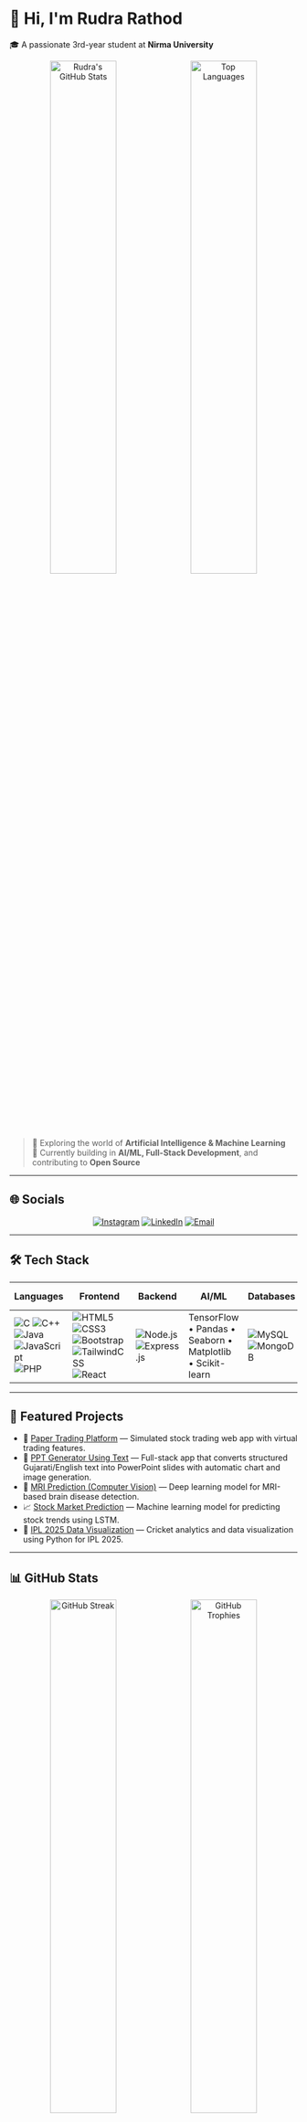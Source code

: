 # 👋 Hi, I'm **Rudra Rathod**  
🎓 A passionate 3rd-year student at **Nirma University**   

<p align="center">
  <img src="https://github-readme-stats.vercel.app/api?username=Rudrar77&theme=radical&show_icons=true&hide_border=false&count_private=true&include_all_commits=true" alt="Rudra's GitHub Stats" width="48%" />
  <img src="https://github-readme-stats.vercel.app/api/top-langs/?username=Rudrar77&theme=radical&layout=compact&hide_border=false" alt="Top Languages" width="48%" />
</p>

> 🤖 Exploring the world of **Artificial Intelligence & Machine Learning**  
> 🌱 Currently building in **AI/ML, Full-Stack Development**, and contributing to **Open Source**  

---

## 🌐 Socials  
<p align="center">
  <a href="https://www.instagram.com/rudrarathod_29/" target="_blank"><img alt="Instagram" src="https://img.shields.io/badge/Instagram-%23E4405F.svg?style=for-the-badge&logo=Instagram&logoColor=white" /></a>
  <a href="https://www.linkedin.com/in/rudra-rathod-a58746243/" target="_blank"><img alt="LinkedIn" src="https://img.shields.io/badge/LinkedIn-%230077B5.svg?style=for-the-badge&logo=linkedin&logoColor=white" /></a>
  <a href="mailto:rudvik2911@gmail.com" target="_blank"><img alt="Email" src="https://img.shields.io/badge/Email-D14836?style=for-the-badge&logo=gmail&logoColor=white" /></a>
</p>

---

## 🛠️ Tech Stack

| Languages     | Frontend     | Backend        | AI/ML                | Databases          | Tools & Platforms        |
|---------------|--------------|----------------|----------------------|--------------------|--------------------------|
| ![C](https://img.shields.io/badge/c-%2300599C.svg?style=for-the-badge&logo=c&logoColor=white) ![C++](https://img.shields.io/badge/c++-%2300599C.svg?style=for-the-badge&logo=c%2B%2B&logoColor=white) ![Java](https://img.shields.io/badge/java-%23ED8B00.svg?style=for-the-badge&logo=openjdk&logoColor=white) ![JavaScript](https://img.shields.io/badge/javascript-%23323330.svg?style=for-the-badge&logo=javascript&logoColor=%23F7DF1E) ![PHP](https://img.shields.io/badge/php-%23777BB4.svg?style=for-the-badge&logo=php&logoColor=white) | ![HTML5](https://img.shields.io/badge/html5-%23E34F26.svg?style=for-the-badge&logo=html5&logoColor=white) ![CSS3](https://img.shields.io/badge/css3-%231572B6.svg?style=for-the-badge&logo=css3&logoColor=white) ![Bootstrap](https://img.shields.io/badge/bootstrap-%238511FA.svg?style=for-the-badge&logo=bootstrap&logoColor=white) ![TailwindCSS](https://img.shields.io/badge/tailwindcss-%2338B2AC.svg?style=for-the-badge&logo=tailwind-css&logoColor=white) ![React](https://img.shields.io/badge/react-%2320232a.svg?style=for-the-badge&logo=react&logoColor=%2361DAFB) | ![Node.js](https://img.shields.io/badge/node.js-6DA55F?style=for-the-badge&logo=node.js&logoColor=white) ![Express.js](https://img.shields.io/badge/express.js-%23404d59.svg?style=for-the-badge&logo=express&logoColor=white) | TensorFlow • Pandas • Seaborn • Matplotlib • Scikit-learn | ![MySQL](https://img.shields.io/badge/mysql-4479A1.svg?style=for-the-badge&logo=mysql&logoColor=white) ![MongoDB](https://img.shields.io/badge/mongodb-%2347A248.svg?style=for-the-badge&logo=mongodb&logoColor=white) | Git • GitHub • VS Code • Linux |

---

## 🚀 Featured Projects

- 🔁 [Paper Trading Platform](https://github.com/Rudrar77/paper-trading) — Simulated stock trading web app with virtual trading features.
- 📝 [PPT Generator Using Text](https://github.com/Rudrar77/PPT-Generator-using-text) — Full-stack app that converts structured Gujarati/English text into PowerPoint slides with automatic chart and image generation.
- 🧠 [MRI Prediction (Computer Vision)](https://github.com/Rudrar77/MRI-Prediction-Computer-Vision) — Deep learning model for MRI-based brain disease detection.
- 📈 [Stock Market Prediction](https://github.com/Rudrar77/stockmarketprediction) — Machine learning model for predicting stock trends using LSTM.
- 🏏 [IPL 2025 Data Visualization](https://github.com/Rudrar77/ipl2025datavisulization) — Cricket analytics and data visualization using Python for IPL 2025.  

---

## 📊 GitHub Stats  
<p align="center">
  <img src="https://github-readme-streak-stats.herokuapp.com/?user=Rudrar77&theme=radical&hide_border=false" alt="GitHub Streak" width="48%" />
  <img src="https://github-profile-trophy.vercel.app/?username=Rudrar77&theme=radical&no-frame=false&no-bg=true&margin-w=4" alt="GitHub Trophies" width="48%" />
</p>

---

## 📫 Let's Connect  
<p align="center">
  <a href="https://github.com/Rudrar77" target="_blank"><img alt="GitHub" src="https://img.shields.io/badge/GitHub-%2312100E.svg?style=for-the-badge&logo=github&logoColor=white" /></a>
  <a href="https://www.linkedin.com/in/rudra-rathod-a58746243/" target="_blank"><img alt="LinkedIn" src="https://img.shields.io/badge/LinkedIn-%230077B5.svg?style=for-the-badge&logo=linkedin&logoColor=white" /></a>
  <a href="https://leetcode.com/u/rudrarathod/" target="_blank"><img alt="LeetCode" src="https://img.shields.io/badge/LeetCode-%2300599C.svg?style=for-the-badge&logo=leetcode&logoColor=white" /></a>
  <a href="https://drive.google.com/file/d/1IflueCn6GHm4BVMdY7pTYk5FWkzdFfgW/view?usp=drive_link" target="_blank"><img alt="Resume" src="https://img.shields.io/badge/Resume-%23000000.svg?style=for-the-badge&logo=google-drive&logoColor=white" /></a>
</p>

---

⭐ *Thanks for stopping by! Let’s collaborate and create something amazing.*  
